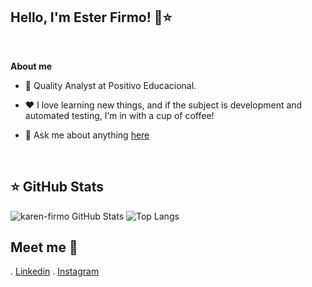 ## Hello, I'm Ester Firmo! 👋⭐ 
  <!--  <p  align="center"><img  width="20%" height="20%" align="center" alt="Hello, I'm Beatriz C. Araújo!"  <img src="https://i.ibb.co/cv1VTQT/icon-github.png" alt="icon-github"
</p>-->

  

<br  />


**About me**

  

- 💼 Quality Analyst at Positivo Educacional.

  



  

- ❤️ I love learning new things, and if the subject is development and automated testing, I’m in with a cup of coffee!

  

- 💬 Ask me about anything [here](https://github.com/karen-firmo/Karen-Firmo)

   
<br  />  


## ⭐ GitHub Stats

![karen-firmo GitHub Stats](https://github-readme-stats.vercel.app/api?username=karen-firmo&show_icons=true&theme=dark&card_width=490) 
![Top Langs](https://github-readme-stats.vercel.app/api/top-langs/?username=karen-firmo&show_icons=true&theme=dark&card_width=400)







## Meet me 💬 
. [Linkedin](https://www.linkedin.com/in/ester-karen/)
. [Instagram](https://www.instagram.com/esterfirmo_/)
